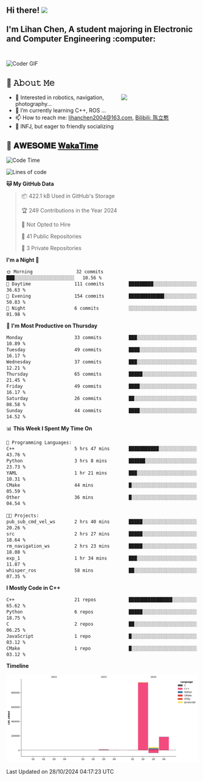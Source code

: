 <h2 align="left">
 <abc>
  <br>Hi there! <img src="https://user-images.githubusercontent.com/42378118/110234147-e3259600-7f4e-11eb-95be-0c4047144dea.gif" width="30"><br>
  <br> I'm Lihan Chen, A student majoring in Electronic and Computer Engineering :computer:<br>
  <br>
 </abc>
</h2>

<img align="center" src="https://media.giphy.com/media/SWoSkN6DxTszqIKEqv/giphy.gif" alt="Coder GIF" width="500">

## :book: 𝙰𝚋𝚘𝚞𝚝 𝙼𝚎

<img align="right" width="40%" src="https://github-readme-stats.vercel.app/api?username=LihanChen2004&show_icons=true&icon_color=CE1D2D&text_color=718096&bg_color=ffffff&hide_title=true" />

- 🌟 Interested in robotics, navigation, photography...
- 🌱 I’m currently learning C++, ROS ... 
- 📫 How to reach me: lihanchen2004@163.com, [Bilibili: 陈立憨](https://space.bilibili.com/170786212)
- 👯 INFJ, but eager to friendly socializing

## 📜 𝐀𝐖𝐄𝐒𝐎𝐌𝐄 [𝐖𝐚𝐤𝐚𝐓𝐢𝐦𝐞](https://github.com/anmol098/waka-readme-stats)

<!--START_SECTION:waka-->
![Code Time](http://img.shields.io/badge/Code%20Time-322%20hrs%2027%20mins-blue)

![Lines of code](https://img.shields.io/badge/From%20Hello%20World%20I%27ve%20Written-1.2%20million%20lines%20of%20code-blue)

**🐱 My GitHub Data** 

> 📦 422.1 kB Used in GitHub's Storage 
 > 
> 🏆 249 Contributions in the Year 2024
 > 
> 🚫 Not Opted to Hire
 > 
> 📜 41 Public Repositories 
 > 
> 🔑 3 Private Repositories 
 > 
**I'm a Night 🦉** 

```text
🌞 Morning                32 commits          ███░░░░░░░░░░░░░░░░░░░░░░   10.56 % 
🌆 Daytime                111 commits         █████████░░░░░░░░░░░░░░░░   36.63 % 
🌃 Evening                154 commits         █████████████░░░░░░░░░░░░   50.83 % 
🌙 Night                  6 commits           ░░░░░░░░░░░░░░░░░░░░░░░░░   01.98 % 
```
📅 **I'm Most Productive on Thursday** 

```text
Monday                   33 commits          ███░░░░░░░░░░░░░░░░░░░░░░   10.89 % 
Tuesday                  49 commits          ████░░░░░░░░░░░░░░░░░░░░░   16.17 % 
Wednesday                37 commits          ███░░░░░░░░░░░░░░░░░░░░░░   12.21 % 
Thursday                 65 commits          █████░░░░░░░░░░░░░░░░░░░░   21.45 % 
Friday                   49 commits          ████░░░░░░░░░░░░░░░░░░░░░   16.17 % 
Saturday                 26 commits          ██░░░░░░░░░░░░░░░░░░░░░░░   08.58 % 
Sunday                   44 commits          ████░░░░░░░░░░░░░░░░░░░░░   14.52 % 
```


📊 **This Week I Spent My Time On** 

```text
💬 Programming Languages: 
C++                      5 hrs 47 mins       ███████████░░░░░░░░░░░░░░   43.76 % 
Python                   3 hrs 8 mins        ██████░░░░░░░░░░░░░░░░░░░   23.73 % 
YAML                     1 hr 21 mins        ███░░░░░░░░░░░░░░░░░░░░░░   10.31 % 
CMake                    44 mins             █░░░░░░░░░░░░░░░░░░░░░░░░   05.59 % 
Other                    36 mins             █░░░░░░░░░░░░░░░░░░░░░░░░   04.54 % 

🐱‍💻 Projects: 
pub_sub_cmd_vel_ws       2 hrs 40 mins       █████░░░░░░░░░░░░░░░░░░░░   20.26 % 
src                      2 hrs 27 mins       █████░░░░░░░░░░░░░░░░░░░░   18.64 % 
rm_navigation_ws         2 hrs 23 mins       █████░░░░░░░░░░░░░░░░░░░░   18.08 % 
exp_1                    1 hr 34 mins        ███░░░░░░░░░░░░░░░░░░░░░░   11.87 % 
whisper_ros              58 mins             ██░░░░░░░░░░░░░░░░░░░░░░░   07.35 % 
```

**I Mostly Code in C++** 

```text
C++                      21 repos            ████████████████░░░░░░░░░   65.62 % 
Python                   6 repos             █████░░░░░░░░░░░░░░░░░░░░   18.75 % 
C                        2 repos             ██░░░░░░░░░░░░░░░░░░░░░░░   06.25 % 
JavaScript               1 repo              █░░░░░░░░░░░░░░░░░░░░░░░░   03.12 % 
CMake                    1 repo              █░░░░░░░░░░░░░░░░░░░░░░░░   03.12 % 
```



**Timeline**

![Lines of Code chart](https://raw.githubusercontent.com/LihanChen2004/LihanChen2004/main/assets/bar_graph.png)


 Last Updated on 28/10/2024 04:17:23 UTC
<!--END_SECTION:waka-->

<!--
**LihanChen2004/LihanChen2004** is a ✨ _special_ ✨ repository because its `README.md` (this file) appears on your GitHub profile.

Here are some ideas to get you started:

- 🔭 I’m currently working on ...
- 🌱 I’m currently learning ...
- 👯 I’m looking to collaborate on ...
- 🤔 I’m looking for help with ...
- 💬 Ask me about ...
- 📫 How to reach me: ...
- 😄 Pronouns: ...
- ⚡ Fun fact: ...
-->
